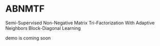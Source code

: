 # ABNMTF
Semi-Supervised Non-Negative Matrix Tri-Factorization With Adaptive Neighbors Block-Diagonal Learning

demo is coming soon

